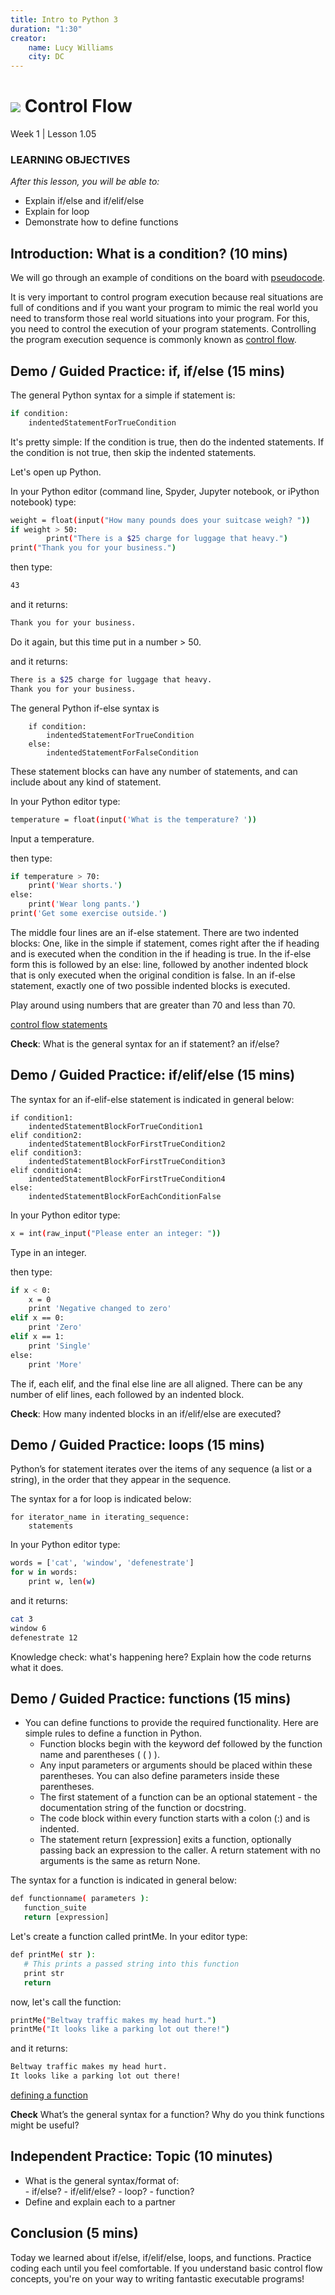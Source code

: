 ```yaml
---
title: Intro to Python 3
duration: "1:30"
creator:
    name: Lucy Williams
    city: DC
---
```


# ![](https://ga-dash.s3.amazonaws.com/production/assets/logo-9f88ae6c9c3871690e33280fcf557f33.png) Control Flow
Week 1 | Lesson 1.05

### LEARNING OBJECTIVES
*After this lesson, you will be able to:*
- Explain if/else and if/elif/else
- Explain for loop
- Demonstrate how to define functions

<a name="Control Flow"></a>
## Introduction: What is a condition? (10 mins)

We will go through an example of conditions on the board with [pseudocode](https://en.wikipedia.org/wiki/Pseudocode).

It is very important to control program execution because real situations are full of conditions and if you want your program to mimic the real world you need to transform those real world situations into your program. For this, you need to control the execution of your program statements. Controlling the program execution sequence is commonly known as [control flow](http://www.codeproject.com/Articles/663666/Python-Basics-Understanding-The-Flow-Control-State).


<a name="if, if/else"></a>
## Demo / Guided Practice: if, if/else (15 mins)
The general Python syntax for a simple if statement is:
```bash
if condition:
    indentedStatementForTrueCondition
```

It's pretty simple: If the condition is true, then do the indented statements. If the condition is not true, then skip the indented statements.

Let's open up Python.

In your Python editor (command line, Spyder, Jupyter notebook, or iPython notebook) type:
```bash
weight = float(input("How many pounds does your suitcase weigh? "))
if weight > 50:
        print("There is a $25 charge for luggage that heavy.")
print("Thank you for your business.")
```

then type:
```bash
43
```

and it returns:
```bash
Thank you for your business.
```

Do it again, but this time put in a number > 50.

and it returns:
```bash
There is a $25 charge for luggage that heavy.
Thank you for your business.
```

The general Python if-else syntax is

        if condition:
            indentedStatementForTrueCondition
        else:
            indentedStatementForFalseCondition

These statement blocks can have any number of statements, and can include about any kind of statement.

In your Python editor type:
```bash
temperature = float(input('What is the temperature? '))
```

Input a temperature.

then type:
```bash
if temperature > 70:
    print('Wear shorts.')
else:
    print('Wear long pants.')
print('Get some exercise outside.')
```
The middle four lines are an if-else statement. There are two indented blocks: One, like in the simple if statement, comes right after the if heading and is executed when the condition in the if heading is true. In the if-else form this is followed by an else: line, followed by another indented block that is only executed when the original condition is false. In an if-else statement, exactly one of two possible indented blocks is executed.

Play around using numbers that are greater than 70 and less than 70.

[control flow statements](http://anh.cs.luc.edu/python/hands-on/3.1/handsonHtml/ifstatements.html)

**Check**: What is the general syntax for an if statement? an if/else?

<a name="if/elif/else"></a>
## Demo / Guided Practice: if/elif/else (15 mins)
The syntax for an if-elif-else statement is indicated in general below:

    if condition1:
        indentedStatementBlockForTrueCondition1
    elif condition2:
        indentedStatementBlockForFirstTrueCondition2
    elif condition3:
        indentedStatementBlockForFirstTrueCondition3
    elif condition4:
        indentedStatementBlockForFirstTrueCondition4
    else:
        indentedStatementBlockForEachConditionFalse

In your Python editor type:
```bash
x = int(raw_input("Please enter an integer: "))
```

Type in an integer.

then type:
```bash
if x < 0:
    x = 0
    print 'Negative changed to zero'
elif x == 0:
    print 'Zero'
elif x == 1:
    print 'Single'
else:
    print 'More'
```
The if, each elif, and the final else line are all aligned. There can be any number of elif lines, each followed by an indented block.

**Check**: How many indented blocks in an if/elif/else are executed?

<a name="loops"></a>
## Demo / Guided Practice: loops (15 mins)

Python’s for statement iterates over the items of any sequence (a list or a string), in the order that they appear in the sequence.

The syntax for a for loop is indicated below:

    for iterator_name in iterating_sequence:
        statements

In your Python editor type:
```bash
words = ['cat', 'window', 'defenestrate']
for w in words:
    print w, len(w)
```

and it returns:

```bash
cat 3
window 6
defenestrate 12
```

Knowledge check: what's happening here? Explain how the code returns what it does.

<a name="functions"></a>
## Demo / Guided Practice: functions (15 mins)

- You can define functions to provide the required functionality. Here are simple rules to define a function in Python.
    - Function blocks begin with the keyword def followed by the function name and parentheses ( ( ) ).
    - Any input parameters or arguments should be placed within these parentheses. You can also define parameters inside these parentheses.
    - The first statement of a function can be an optional statement - the documentation string of the function or docstring.
    - The code block within every function starts with a colon (:) and is indented.
    - The statement return [expression] exits a function, optionally passing back an expression to the caller. A return statement with no arguments is the same as return None.

The syntax for a function is indicated in general below:

```bash
def functionname( parameters ):
   function_suite
   return [expression]
```

Let's create a function called printMe. In your editor type:

```bash
def printMe( str ):
   # This prints a passed string into this function
   print str
   return
```

now, let's call the function:

```bash
printMe("Beltway traffic makes my head hurt.")
printMe("It looks like a parking lot out there!")
```

and it returns:

```bash
Beltway traffic makes my head hurt.
It looks like a parking lot out there!
```

[defining a function](http://www.tutorialspoint.com/python/python_functions.htm)

**Check** What’s the general syntax for a function? Why do you think functions might be useful?

<a name="ind-practice"></a>
## Independent Practice: Topic (10 minutes)
- What is the general syntax/format of:  
        - if/else?
        - if/elif/else?
        - loop?
        - function?
- Define and explain each to a partner

<a name="conclusion"></a>
## Conclusion (5 mins)
Today we learned about if/else, if/elif/else, loops, and functions. Practice coding each until you feel comfortable. If you understand basic control flow concepts, you're on your way to writing fantastic executable programs!